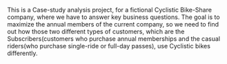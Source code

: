 This is a Case-study analysis project, for a fictional Cyclistic Bike-Share company, where we have to answer key business questions. The goal is to maximize the annual members of the current company,
so we need to find out how those two different types of customers, which are the Subscribers(customers who
purchase annual memberships and the casual riders(who purchase single-ride or full-day passes), use Cyclistic bikes differently.
